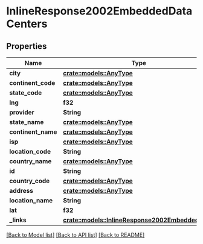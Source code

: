 # InlineResponse2002EmbeddedDataCenters

## Properties

Name | Type | Description | Notes
------------ | ------------- | ------------- | -------------
**city** | [**crate::models::AnyType**](.md) |  | 
**continent_code** | [**crate::models::AnyType**](.md) |  | 
**state_code** | [**crate::models::AnyType**](.md) |  | 
**lng** | **f32** |  | 
**provider** | **String** |  | 
**state_name** | [**crate::models::AnyType**](.md) |  | 
**continent_name** | [**crate::models::AnyType**](.md) |  | 
**isp** | [**crate::models::AnyType**](.md) |  | 
**location_code** | **String** |  | 
**country_name** | [**crate::models::AnyType**](.md) |  | 
**id** | **String** |  | 
**country_code** | [**crate::models::AnyType**](.md) |  | 
**address** | [**crate::models::AnyType**](.md) |  | 
**location_name** | **String** |  | 
**lat** | **f32** |  | 
**_links** | [**crate::models::InlineResponse2002EmbeddedLinks**](inline_response_200_2__embedded__links.md) |  | 

[[Back to Model list]](../README.md#documentation-for-models) [[Back to API list]](../README.md#documentation-for-api-endpoints) [[Back to README]](../README.md)


